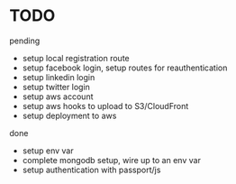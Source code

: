 # TODO

pending
- setup local registration route
- setup facebook login, setup routes for reauthentication
- setup linkedin login
- setup twitter login
- setup aws account
- setup aws hooks to upload to S3/CloudFront
- setup deployment to aws

done
- setup env var
- complete mongodb setup, wire up to an env var
- setup authentication with passport/js
